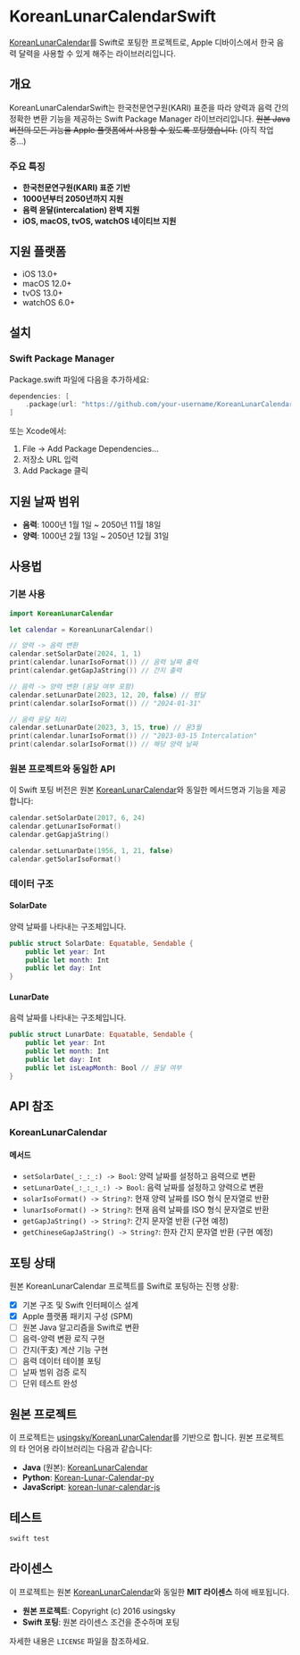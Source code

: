 # KoreanLunarCalendarSwift

[KoreanLunarCalendar](https://github.com/usingsky/KoreanLunarCalendar)를 Swift로 포팅한 프로젝트로, Apple 디바이스에서 한국 음력 달력을 사용할 수 있게 해주는 라이브러리입니다.

## 개요

KoreanLunarCalendarSwift는 한국천문연구원(KARI) 표준을 따라 양력과 음력 간의 정확한 변환 기능을 제공하는 Swift Package Manager 라이브러리입니다. ~~원본 Java 버전의 모든 기능을 Apple 플랫폼에서 사용할 수 있도록 포팅했습니다.~~ (아직 작업 중...)

### 주요 특징

- **한국천문연구원(KARI) 표준 기반**
- **1000년부터 2050년까지 지원**
- **음력 윤달(intercalation) 완벽 지원**
- **iOS, macOS, tvOS, watchOS 네이티브 지원**

## 지원 플랫폼

- iOS 13.0+
- macOS 12.0+
- tvOS 13.0+
- watchOS 6.0+

## 설치

### Swift Package Manager

Package.swift 파일에 다음을 추가하세요:

```swift
dependencies: [
    .package(url: "https://github.com/your-username/KoreanLunarCalendarSwift.git", from: "1.0.0")
]
```

또는 Xcode에서:

1. File → Add Package Dependencies...
2. 저장소 URL 입력
3. Add Package 클릭

## 지원 날짜 범위

- **음력**: 1000년 1월 1일 ~ 2050년 11월 18일
- **양력**: 1000년 2월 13일 ~ 2050년 12월 31일

## 사용법

### 기본 사용

```swift
import KoreanLunarCalendar

let calendar = KoreanLunarCalendar()

// 양력 -> 음력 변환
calendar.setSolarDate(2024, 1, 1)
print(calendar.lunarIsoFormat()) // 음력 날짜 출력
print(calendar.getGapJaString()) // 간지 출력

// 음력 -> 양력 변환 (윤달 여부 포함)
calendar.setLunarDate(2023, 12, 20, false) // 평달
print(calendar.solarIsoFormat()) // "2024-01-31"

// 음력 윤달 처리
calendar.setLunarDate(2023, 3, 15, true) // 윤3월
print(calendar.lunarIsoFormat()) // "2023-03-15 Intercalation"
print(calendar.solarIsoFormat()) // 해당 양력 날짜
```

### 원본 프로젝트와 동일한 API

이 Swift 포팅 버전은 원본 [KoreanLunarCalendar](https://github.com/usingsky/KoreanLunarCalendar)와 동일한 메서드명과 기능을 제공합니다:

```swift
calendar.setSolarDate(2017, 6, 24)
calendar.getLunarIsoFormat()
calendar.getGapjaString()

calendar.setLunarDate(1956, 1, 21, false)
calendar.getSolarIsoFormat()
```

### 데이터 구조

#### SolarDate

양력 날짜를 나타내는 구조체입니다.

```swift
public struct SolarDate: Equatable, Sendable {
    public let year: Int
    public let month: Int
    public let day: Int
}
```

#### LunarDate

음력 날짜를 나타내는 구조체입니다.

```swift
public struct LunarDate: Equatable, Sendable {
    public let year: Int
    public let month: Int
    public let day: Int
    public let isLeapMonth: Bool // 윤달 여부
}
```

## API 참조

### KoreanLunarCalendar

#### 메서드

- `setSolarDate(_:_:_:) -> Bool`: 양력 날짜를 설정하고 음력으로 변환
- `setLunarDate(_:_:_:_:) -> Bool`: 음력 날짜를 설정하고 양력으로 변환
- `solarIsoFormat() -> String?`: 현재 양력 날짜를 ISO 형식 문자열로 반환
- `lunarIsoFormat() -> String?`: 현재 음력 날짜를 ISO 형식 문자열로 반환
- `getGapJaString() -> String?`: 간지 문자열 반환 (구현 예정)
- `getChineseGapJaString() -> String?`: 한자 간지 문자열 반환 (구현 예정)

## 포팅 상태

원본 KoreanLunarCalendar 프로젝트를 Swift로 포팅하는 진행 상황:

- [x] 기본 구조 및 Swift 인터페이스 설계
- [x] Apple 플랫폼 패키지 구성 (SPM)
- [ ] 원본 Java 알고리즘을 Swift로 변환
- [ ] 음력-양력 변환 로직 구현
- [ ] 간지(干支) 계산 기능 구현
- [ ] 음력 데이터 테이블 포팅
- [ ] 날짜 범위 검증 로직
- [ ] 단위 테스트 완성

## 원본 프로젝트

이 프로젝트는 [usingsky/KoreanLunarCalendar](https://github.com/usingsky/KoreanLunarCalendar)를 기반으로 합니다. 원본 프로젝트의 타 언어용 라이브러리는 다음과 같습니다:

- **Java** (원본): [KoreanLunarCalendar](https://github.com/usingsky/KoreanLunarCalendar)
- **Python**: [Korean-Lunar-Calendar-py](https://github.com/usingsky/Korean-Lunar-Calendar-py)
- **JavaScript**: [korean-lunar-calendar-js](https://github.com/usingsky/korean-lunar-calendar-js)

## 테스트

```bash
swift test
```

## 라이센스

이 프로젝트는 원본 [KoreanLunarCalendar](https://github.com/usingsky/KoreanLunarCalendar)와 동일한 **MIT 라이센스** 하에 배포됩니다.

- **원본 프로젝트**: Copyright (c) 2016 usingsky
- **Swift 포팅**: 원본 라이센스 조건을 준수하며 포팅

자세한 내용은 `LICENSE` 파일을 참조하세요.

